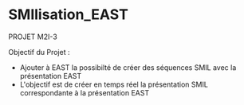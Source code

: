 # SMIlisation_EAST
PROJET M2I-3

Objectif du Projet :
 - Ajouter à EAST la possibilté de créer des séquences SMIL avec la présentation EAST
 - L'objectif est de créer en temps réel la présentation SMIL correspondante à la présentation EAST
